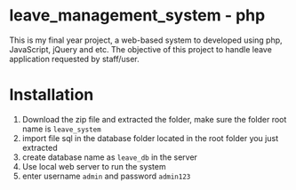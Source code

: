 # leave_management_system - php
This is my final year project, a web-based system to developed using php, JavaScript, jQuery and etc. The objective of this project to handle leave application requested by staff/user.

# Installation
1. Download the zip file and extracted the folder, make sure the folder root name is `leave_system`
2. import file sql in the database folder located in the root folder you just extracted
3. create database name as `leave_db` in the server
4. Use local web server to run the system
5. enter username `admin` and password `admin123`
